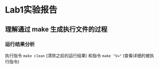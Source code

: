 # Lab1实验报告
## 理解通过 make 生成执行文件的过程
### 运行结果分析
执行指令 `make clean` (清除之前的运行结果) 和指令 `make "V="` (查看详细的被执行指令)


